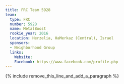 ```yaml
---
title: FRC Team 5928
team:
  type: FRC
  number: 5928
  name: MetalBoost
  rookie_year: 2016
  location: Herzelia, HaMerkaz (Central), Israel
  sponsors:
  - Neighborhood Group
  links:
    Website:
    Facebook: https://www.facebook.com/profile.php
---
```


{% include remove_this_line_and_add_a_paragraph %}
